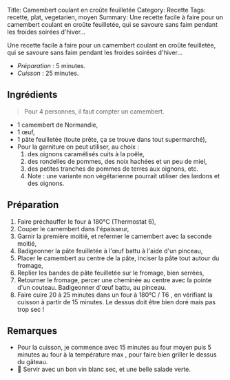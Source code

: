 Title: Camembert coulant en croûte feuilletée
Category: Recette
Tags: recette, plat, vegetarien, moyen
Summary: Une recette facile à faire pour un camembert coulant en croûte feuilletée, qui se savoure sans faim pendant les froides soirées d'hiver…

Une recette facile à faire pour un camembert coulant en croûte feuilletée, qui se savoure sans faim pendant les froides soirées d'hiver…

- *Préparation* : 5 minutes.
- *Cuisson* : 25 minutes.

## Ingrédients
> Pour 4 personnes, il faut compter un camembert.

- 1 camembert de Normandie,
- 1 œuf,
- 1 pâte feuilletée (toute prête, ça se trouve dans tout supermarché),
- Pour la garniture on peut utiliser, au choix :
  1. des oignons caramélisés cuits à la poêle,
  2. des rondelles de pommes, des noix hachées et un peu de miel,
  3. des petites tranches de pommes de terres aux oignons, etc.
  4. Note : une variante non végétarienne pourrait utiliser des lardons et des oignons.

## Préparation
1. Faire préchauffer le four à 180°C (Thermostat 6),
2. Couper le camembert dans l'épaisseur,
3. Garnir la première moitié, et refermer le camembert avec la seconde moitié,
4. Badigeonner la pâte feuilletée à l'œuf battu à l'aide d'un pinceau,
5. Placer le camembert au centre de la pâte, inciser la pâte tout autour du fromage,
6. Replier les bandes de pâte feuilletée sur le fromage, bien serrées,
7. Retourner le fromage, percer une cheminée au centre avec la pointe d'un couteau. Badigeonner d'œuf battu, au pinceau.
8. Faire cuire 20 à 25 minutes dans un four à 180°C / T6 <i class="fa fa-thermometer-full" aria-hidden="true"></i>, en vérifiant la cuisson à partir de 15 minutes. Le dessus doit être bien doré mais pas trop sec !

<!-- ## Photo -->

## Remarques
- Pour la cuisson, je commence avec 15 minutes au four moyen <i class="fa fa-thermometer-half" aria-hidden="true"></i> puis 5 minutes au four à la température max <i class="fa fa-thermometer-full" aria-hidden="true"></i>, pour faire bien griller le dessus du gâteau.
- :wine_glass: Servir avec un bon vin blanc sec, et une belle salade verte.
